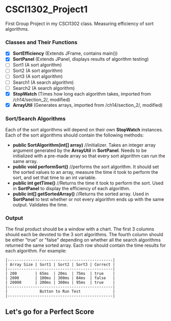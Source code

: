# CSCI1302_Project1
First Group Project in my CSCI1302 class. Measuring efficiency of sort algorithms.

### Classes and Their Functions
- [x] **SortEfficiency** (Extends JFrame, contains main())
- [x] **SortPanel** (Extends JPanel, displays results of algorithm testing)
- [ ] Sort1 (A sort algorithm)
- [ ] Sort2 (A sort algorithm)
- [ ] Sort3 (A sort algorithm)
- [ ] Search1 (A search algorithm)
- [ ] Search2 (A search algorithm)
- [x] **StopWatch** (Times how long each algorithm takes, imported from /ch14/section_2/, modified)
- [x] **ArrayUtil** (Generates arrays, imported from /ch14/section_2/, modified)

### Sort/Search Algorithms
  Each of the sort algorithms will depend on their own **StopWatch** instances.
  Each of the sort algorithms should contain the following methods:
- **public SortAlgorithm(int[] array)** //initializer. Takes an integer array argument generated by the **ArrayUtil** in **SortPanel**. Needs to be initialized with a pre-made array so that every sort algorithm can run the same array.
- **public void performSort()** //performs the sort algorithm. It should set the sorted values to an array, measure the time it took to perform the sort, and set that time to an int variable.
- **public int getTime()** //Returns the time it took to perform the sort. Used in **SortPanel** to display the efficiency of each algorithm.
- **public int[] getSortedArray()** //Returns the sorted array. Used in **SortPanel** to test whether or not every algorithm ends up with the same output. Validates the time.

### Output
  The final product should be a window with a chart. The first 3 columns should each be devoted to the 3 sort algorithms. The fourth column should be either "true" or "false" depending on whether all the search algorithms returned the same sorted array. Each row should contain the time results for each algorithm. For example:

    |----------------------------------------------|
    | Array Size | Sort1 | Sort2 | Sort3 | Correct |
    |----------------------------------------------|
    | 200        | 65ms  | 20ms  | 75ms  | true    |
    | 2000       | 100ms | 300ms | 84ms  | false   |
    | 20000      | 200ms | 300ms | 95ms  | true    |
    |----------------------------------------------|
    |              Button to Run Test              |
    |----------------------------------------------|

## Let's go for a Perfect Score
